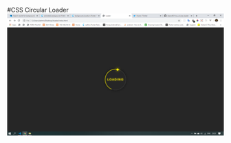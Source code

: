 #CSS Circular Loader
![](https://github.com/skaran921/css_circular_loader/blob/master/Screenshot%20(132).png)
